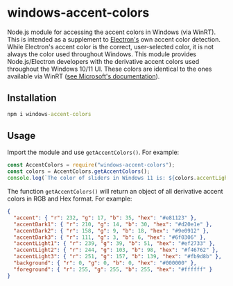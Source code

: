 # windows-accent-colors

Node.js module for accessing the accent colors in Windows (via WinRT). This is intended as a supplement to [Electron's](https://electronjs.org/) own accent color detection. While Electron's accent color is the correct, user-selected color, it is not always the color used throughout Windows. This module provides Node.js/Electron developers with the derivative accent colors used throughout the Windows 10/11 UI. These colors are identical to the ones available via WinRT ([see Microsoft's documentation](https://docs.microsoft.com/en-us/uwp/api/Windows.UI.ViewManagement.UIColorType?view=winrt-22000)).

## Installation

```cmd
npm i windows-accent-colors
```

## Usage

Import the module and use `getAccentColors()`. For example:
```js
const AccentColors = require("windows-accent-colors");
const colors = AccentColors.getAccentColors();
console.log(`The color of sliders in Windows 11 is: ${colors.accentLight2.hex}`);
```

The function `getAccentColors()` will return an object of all derivative accent colors in RGB and Hex format. For example:
```json
{
  "accent": { "r": 232, "g": 17, "b": 35, "hex": "#e81123" },
  "accentDark1": { "r": 210, "g": 14, "b": 30, "hex": "#d20e1e" },
  "accentDark2": { "r": 158, "g": 9, "b": 18, "hex": "#9e0912" },
  "accentDark3": { "r": 111, "g": 3, "b": 6, "hex": "#6f0306" },
  "accentLight1": { "r": 239, "g": 39, "b": 51, "hex": "#ef2733" },
  "accentLight2": { "r": 244, "g": 103, "b": 98, "hex": "#f46762" },
  "accentLight3": { "r": 251, "g": 157, "b": 139, "hex": "#fb9d8b" },
  "background": { "r": 0, "g": 0, "b": 0, "hex": "#000000" },
  "foreground": { "r": 255, "g": 255, "b": 255, "hex": "#ffffff" }
}
```